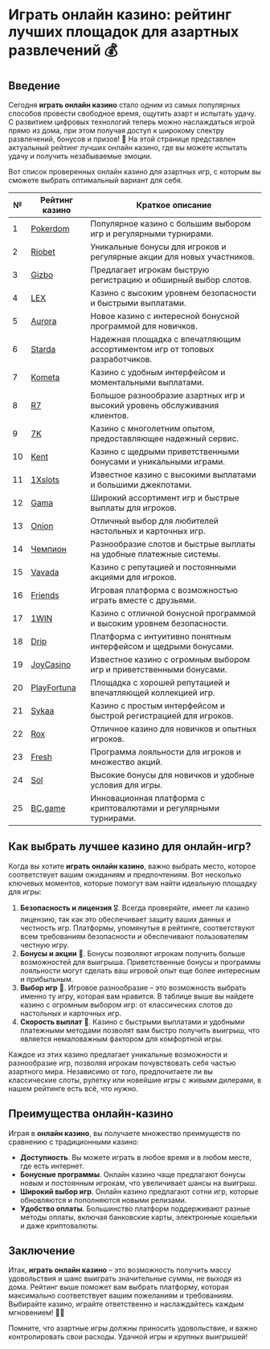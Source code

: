 # Играть онлайн казино: рейтинг лучших площадок для азартных развлечений 💰

## Введение

Сегодня **играть онлайн казино** стало одним из самых популярных способов провести свободное время, ощутить азарт и испытать удачу. С развитием цифровых технологий теперь можно наслаждаться игрой прямо из дома, при этом получая доступ к широкому спектру развлечений, бонусов и призов! 🎉 На этой странице представлен актуальный рейтинг лучших онлайн казино, где вы можете испытать удачу и получить незабываемые эмоции.

Вот список проверенных онлайн казино для азартных игр, с которым вы сможете выбрать оптимальный вариант для себя. 

| №  | Рейтинг казино         | Краткое описание |
|----|-------------------------|------------------|
| 1  | [Pokerdom](https://brandplay.link/4k77v2yx) | Популярное казино с большим выбором игр и регулярными турнирами. |
| 2  | [Riobet](https://brandplay.link/7xBLTPyj)   | Уникальные бонусы для игроков и регулярные акции для новых участников. |
| 3  | [Gizbo](https://brandplay.link/bprXw4YV)    | Предлагает игрокам быструю регистрацию и обширный выбор слотов. |
| 4  | [LEX](https://brandplay.link/zW4hdDFV)      | Казино с высоким уровнем безопасности и быстрыми выплатами. |
| 5  | [Aurora](https://10trafic-stat2.com/click/668546556bcc6313411604bd/6766/13032/subaccount) | Новое казино с интересной бонусной программой для новичков. |
| 6  | [Starda](https://brandplay.link/fB7xwRFL)   | Надежная площадка с впечатляющим ассортиментом игр от топовых разработчиков. |
| 7  | [Kometa](https://brandplay.link/8ZymQJV8)   | Казино с удобным интерфейсом и моментальными выплатами. |
| 8  | [R7](https://brandplay.link/bMd3Yjsw)       | Большое разнообразие азартных игр и высокий уровень обслуживания клиентов. |
| 9  | [7K](https://brandplay.link/BvQyFShp)       | Казино с многолетним опытом, предоставляющее надежный сервис. |
| 10 | [Kent](https://brandplay.link/Fv2WP3js)     | Казино с щедрыми приветственными бонусами и уникальными играми. |
| 11 | [1Xslots](https://brandplay.link/hSB1khtr)  | Известное казино с высокими выплатами и большими джекпотами. |
| 12 | [Gama](https://brandplay.link/j6NMKsDz)     | Широкий ассортимент игр и быстрые выплаты для игроков. |
| 13 | [Onion](https://brandplay.link/zBGRVpQ9)    | Отличный выбор для любителей настольных и карточных игр. |
| 14 | [Чемпион](https://temon-gter.cfd/go/lRq?p80412p304504pcc44t17455) | Разнообразие слотов и быстрые выплаты на удобные платежные системы. |
| 15 | [Vavada](https://vavadapartner.pro/?promo=ea5c9275-6854-4505-94fc-95ab18221945-linkb2) | Казино с репутацией и постоянными акциями для игроков. |
| 16 | [Friends](https://gofriends.vc/linkb2)      | Игровая платформа с возможностью играть вместе с друзьями. |
| 17 | [1WIN](https://brandplay.link/smXVpBbG)     | Казино с отличной бонусной программой и высоким уровнем безопасности. |
| 18 | [Drip](https://drp-ircp01.com/c07e6a3db)    | Платформа с интуитивно понятным интерфейсом и щедрыми бонусами. |
| 19 | [JoyCasino](https://rpc30.call2me.pro/?/ru/registration?apkpop=0&partner=p24970p3291217pc98f) | Известное казино с огромным выбором игр и приветственными бонусами. |
| 20 | [PlayFortuna](https://fortunapromo.net/alt/playfortuna/registration?0dc4a9362a71feb7e3f165fb8e766f70) | Площадка с хорошей репутацией и впечатляющей коллекцией игр. |
| 21 | [Sykaa](https://s-two-way.com/?source=linkb2&pid=30697) | Казино с простым интерфейсом и быстрой регистрацией для игроков. |
| 22 | [Rox](https://rox-pvwfpjgcxe.com/cb1ee18a5) | Отличное казино для новичков и опытных игроков. |
| 23 | [Fresh](https://fresh-eumwkxwao.com/c3f7b485d) | Программа лояльности для игроков и множество акций. |
| 24 | [Sol](https://sol-mmtdzfbaco.com/cb2415bca)  | Высокие бонусы для новичков и удобные условия для игры. |
| 25 | [BC.game](https://partnerbcgame.com/dcc53d441) | Инновационная платформа с криптовалютами и регулярными турнирами. |

## Как выбрать лучшее казино для онлайн-игр?

Когда вы хотите **играть онлайн казино**, важно выбрать место, которое соответствует вашим ожиданиям и предпочтениям. Вот несколько ключевых моментов, которые помогут вам найти идеальную площадку для игры:

1. **Безопасность и лицензия** 🎖️. Всегда проверяйте, имеет ли казино лицензию, так как это обеспечивает защиту ваших данных и честность игр. Платформы, упомянутые в рейтинге, соответствуют всем требованиям безопасности и обеспечивают пользователям честную игру.
2. **Бонусы и акции** 🎁. Бонусы позволяют игрокам получить больше возможностей для выигрыша. Приветственные бонусы и программы лояльности могут сделать ваш игровой опыт еще более интересным и прибыльным.
3. **Выбор игр** 🎲. Игровое разнообразие – это возможность выбрать именно ту игру, которая вам нравится. В таблице выше вы найдете казино с огромным выбором игр: от классических слотов до настольных и карточных игр.
4. **Скорость выплат** 💸. Казино с быстрыми выплатами и удобными платежными методами позволят вам быстро получить выигрыш, что является немаловажным фактором для комфортной игры.

Каждое из этих казино предлагает уникальные возможности и разнообразие игр, позволяя игрокам почувствовать себя частью азартного мира. Независимо от того, предпочитаете ли вы классические слоты, рулетку или новейшие игры с живыми дилерами, в нашем рейтинге есть всё, что нужно.

## Преимущества онлайн-казино

Играя в **онлайн казино**, вы получаете множество преимуществ по сравнению с традиционными казино:

- **Доступность**. Вы можете играть в любое время и в любом месте, где есть интернет.
- **Бонусные программы**. Онлайн казино чаще предлагают бонусы новым и постоянным игрокам, что увеличивает шансы на выигрыш.
- **Широкий выбор игр**. Онлайн казино предлагают сотни игр, которые обновляются и пополняются новыми релизами.
- **Удобство оплаты**. Большинство платформ поддерживают разные методы оплаты, включая банковские карты, электронные кошельки и даже криптовалюты.

## Заключение

Итак, **играть онлайн казино** – это возможность получить массу удовольствия и шанс выиграть значительные суммы, не выходя из дома. Рейтинг выше поможет вам выбрать платформу, которая максимально соответствует вашим пожеланиям и требованиям. Выбирайте казино, играйте ответственно и наслаждайтесь каждым мгновением! 🎰💸

Помните, что азартные игры должны приносить удовольствие, и важно контролировать свои расходы. Удачной игры и крупных выигрышей!

